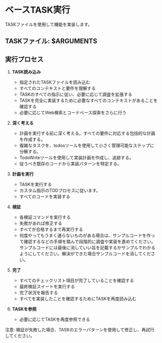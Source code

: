# ベースTASK実行

TASKファイルを使用して機能を実装します。

## TASKファイル: $ARGUMENTS

## 実行プロセス

1. **TASK読み込み**
   - 指定されたTASKファイルを読み込む
   - すべてのコンテキストと要件を理解する
   - TASKのすべての指示に従い、必要に応じて調査を拡張する
   - TASKを完全に実装するために必要なすべてのコンテキストがあることを確認する
   - 必要に応じてWeb検索とコードベース探索をさらに行う

2. **深く考える**
   - 計画を実行する前に深く考える。すべての要件に対応する包括的な計画を作成する。
   - 複雑なタスクを、todosツールを使用して小さく管理可能なステップに分解する。
   - TodoWriteツールを使用して実装計画を作成し、追跡する。
   - 従うべき既存のコードから実装パターンを特定する。

3. **計画を実行**
   - TASKを実行する
   - カスタム指示のTDDプロセスに従います。
   - すべてのコードを実装する

4. **検証**
   - 各検証コマンドを実行する
   - 失敗があれば修正する
   - すべてが合格するまで再実行する
   - 何度やってもうまく通らないものがある場合は、サンプルコードを作って確認するなどの手順を踏んで段階的に調査や実装を進めてください。サンプルコードには最後に消していい旨を記載するかサンプルでわかるようにしてください。解決ができた場合サンプルコードを消してください。

5. **完了**
   - すべてのチェックリスト項目が完了していることを確認する
   - 最終検証スイートを実行する
   - 完了状況を報告する
   - すべてを実装したことを確認するためにTASKを再度読み込む

6. **TASKを参照**
   - 必要に応じてTASKを再度参照できる

注意: 検証が失敗した場合、TASKのエラーパターンを使用して修正し、再試行してください。
